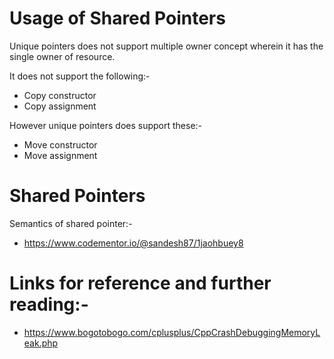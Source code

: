 # Usage of Shared Pointers
Unique pointers does not support multiple owner concept wherein it has the single owner of resource.

It does not support the following:-
* Copy constructor
* Copy assignment

However unique pointers does support these:-
* Move constructor
* Move assignment

# Shared Pointers
Semantics of shared pointer:-
* https://www.codementor.io/@sandesh87/1jaohbuey8

# Links for reference and further reading:-
* https://www.bogotobogo.com/cplusplus/CppCrashDebuggingMemoryLeak.php
